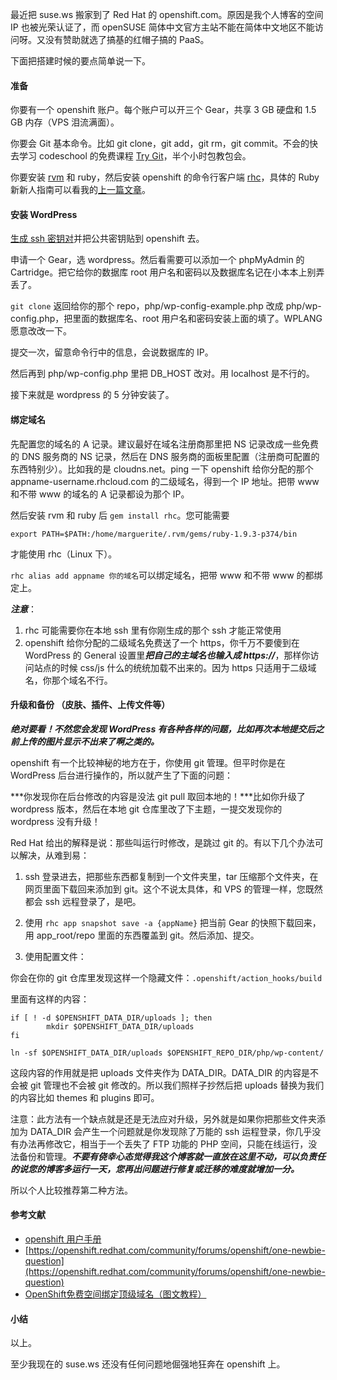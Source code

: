 最近把 suse.ws 搬家到了 Red Hat 的 openshift.com。原因是我个人博客的空间 IP 也被光荣认证了，而 openSUSE 简体中文官方主站不能在简体中文地区不能访问呀。又没有赞助就选了搞基的红帽子搞的 PaaS。

下面把搭建时候的要点简单说一下。

#### 准备

你要有一个 openshift 账户。每个账户可以开三个 Gear，共享 3 GB 硬盘和 1.5 GB 内存（VPS 泪流满面）。

你要会 Git 基本命令。比如 git clone，git add，git rm，git commit。不会的快去学习 codeschool 的免费课程 [Try Git](http://www.codeschool.com/courses/try-git)，半个小时包教包会。

你要安装 [rvm](https://rvm.io)  和 ruby，然后安装 openshift 的命令行客户端 [rhc](https://openshift.redhat.com/community/get-started)，具体的 Ruby 新新人指南可以看我的[上一篇文章](http://www.marguerite.su/2012/11/11/ruby-on-rails-hello-world/)。

#### 安装 WordPress

[生成 ssh 密钥对](http://heylinux.com/archives/956.html)并把公共密钥贴到 openshift 去。

申请一个 Gear，选 wordpress。然后看需要可以添加一个 phpMyAdmin 的 Cartridge。把它给你的数据库 root 用户名和密码以及数据库名记在小本本上别弄丢了。

`git clone` 返回给你的那个 repo，php/wp-config-example.php 改成 php/wp-config.php，把里面的数据库名、root 用户名和密码安装上面的填了。WPLANG 愿意改改一下。

提交一次，留意命令行中的信息，会说数据库的 IP。

然后再到 php/wp-config.php 里把 DB_HOST 改对。用 localhost 是不行的。

接下来就是 wordpress 的 5 分钟安装了。

#### 绑定域名

先配置您的域名的 A 记录。建议最好在域名注册商那里把 NS 记录改成一些免费的 DNS 服务商的 NS 记录，然后在 DNS 服务商的面板里配置（注册商可配置的东西特别少）。比如我的是 cloudns.net。ping 一下 openshift 给你分配的那个 appname-username.rhcloud.com 的二级域名，得到一个 IP 地址。把带 www 和不带 www 的域名的 A 记录都设为那个 IP。

然后安装 rvm 和 ruby 后 `gem install rhc`。您可能需要

    export PATH=$PATH:/home/marguerite/.rvm/gems/ruby-1.9.3-p374/bin

才能使用 rhc（Linux 下）。

`rhc alias add appname 你的域名`可以绑定域名，把带 www 和不带 www 的都绑定上。

***注意***：

1. rhc 可能需要你在本地 ssh 里有你刚生成的那个 ssh 才能正常使用
2. openshift 给你分配的二级域名免费送了一个 https，你千万不要傻到在 WordPress 的 General 设置里***把自己的主域名也输入成 https://***，那样你访问站点的时候 css/js 什么的统统加载不出来的。因为 https 只适用于二级域名，你那个域名不行。

#### 升级和备份 （皮肤、插件、上传文件等）

***绝对要看！不然您会发现 WordPress 有各种各样的问题，比如再次本地提交后之前上传的图片显示不出来了啊之类的。***

openshift 有一个比较神秘的地方在于，你使用 git 管理。但平时你是在 WordPress 后台进行操作的，所以就产生了下面的问题：

***你发现你在后台修改的内容是没法 git pull 取回本地的！***比如你升级了 wordpress 版本，然后在本地 git 仓库里改了下主题，一提交发现你的 wordpress 没有升级！

Red Hat 给出的解释是说：那些叫运行时修改，是跳过 git 的。有以下几个办法可以解决，从难到易：

1. ssh 登录进去，把那些东西都复制到一个文件夹里，tar 压缩那个文件夹，在网页里面下载回来添加到 git。这个不说太具体，和 VPS 的管理一样，您既然都会 ssh 远程登录了，是吧。

2. 使用 `rhc app snapshot save -a {appName}` 把当前 Gear 的快照下载回来，用 app_root/repo 里面的东西覆盖到 git。然后添加、提交。

3. 使用配置文件：

你会在你的 git 仓库里发现这样一个隐藏文件：`.openshift/action_hooks/build`

里面有这样的内容：

    if [ ! -d $OPENSHIFT_DATA_DIR/uploads ]; then
            mkdir $OPENSHIFT_DATA_DIR/uploads
    fi

    ln -sf $OPENSHIFT_DATA_DIR/uploads $OPENSHIFT_REPO_DIR/php/wp-content/

这段内容的作用就是把 uploads 文件夹作为 DATA_DIR。DATA_DIR 的内容是不会被 git 管理也不会被 git 修改的。所以我们照样子抄然后把 uploads 替换为我们的内容比如 themes 和 plugins 即可。

注意：此方法有一个缺点就是还是无法应对升级，另外就是如果你把那些文件夹添加为 DATA_DIR 会产生一个问题就是你发现除了万能的 ssh 运程登录，你几乎没有办法再修改它，相当于一个丢失了 FTP 功能的 PHP 空间，只能在线运行，没法备份和管理。***不要有侥幸心态觉得我这个博客就一直放在这里不动，可以负责任的说您的博客多运行一天，您再出问题进行修复或迁移的难度就增加一分。***

所以个人比较推荐第二种方法。

#### 参考文献

* [openshift 用户手册](https://access.redhat.com/knowledge/docs/en-US/OpenShift/2.0/html/User_Guide/index.html)
* [https://openshift.redhat.com/community/forums/openshift/one-newbie-question](https://openshift.redhat.com/community/forums/openshift/one-newbie-question)
* [OpenShift免费空间绑定顶级域名（图文教程）](http://www.i7086.com/openshiftbangdingdingjiyuming)

#### 小结

以上。

至少我现在的 suse.ws 还没有任何问题地倔强地狂奔在 openshift 上。
